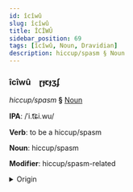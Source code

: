 ```yaml
---
id: îcîwû
slug: îcîwû
title: ÎCÎWÛ
sidebar_position: 69
tags: [îcîwû, Noun, Dravidian]
description: hiccup/spasm § Noun
---
```


### îcîwû&emsp;<span kind="abugida">ɽɟꞇɟʒʄ</span>

*hiccup/spasm* **§** [Noun](../../tags/Noun)

**IPA**: /ˈi.t͡ɕi.wu/

**Verb**: to be a hiccup/spasm

**Noun**: hiccup/spasm

**Modifier**: hiccup/spasm-related

<details>
    <summary>Origin</summary>
    Tamil இசிவு icivu /i.ci.ʋu/<br/>
    <em>Dravidian Language Family</em>
</details>